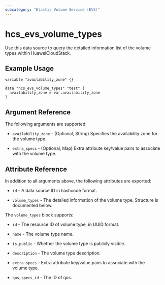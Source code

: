 ```yaml
---
subcategory: "Elastic Volume Service (EVS)"
---
```


# hcs_evs_volume_types

Use this data source to query the detailed information list of the volume types within HuaweiCloudStack.

## Example Usage

```hcl
variable "availability_zone" {}

data "hcs_evs_volume_types" "test" {
  availability_zone = var.availability_zone
}
```

## Argument Reference

The following arguments are supported:

* `availability_zone` - (Optional, String) Specifies the availability zone for the volume type.

* `extra_specs` - (Optional, Map) Extra attribute key/value pairs to associate with the volume type.

## Attribute Reference

In addition to all arguments above, the following attributes are exported:

* `id` - A data source ID in hashcode format.

* `volume_types` - The detailed information of the volume type. Structure is documented below.

The `volume_types` block supports:

* `id` - The resource ID of volume type, in UUID format.

* `name` - The volume type name.

* `is_public` - Whether the volume type is publicly visible.

* `description` - The volume type description.

* `extra_specs` - Extra attribute key/value pairs to associate with the volume type.

* `qos_specs_id` - The ID of qos.
